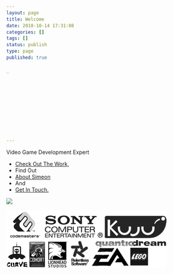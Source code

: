 ```yaml
---
layout: page
title: Welcome
date: 2010-10-14 17:31:08
categories: []
tags: []
status: publish
type: page
published: true

_










---
```

<div class="promo">

Video Game Development Expert

-   [Check Out The Work,](/about/about-simeon/Portfolio)
-   Find Out
-   [About Simeon](/about/about-simeon)
-   And
-   [Get In Touch.](/contact)

</div>

<div class="worked_with">

<div class="ww_main">

![](assets/clients.png)

</div>

<div class="ww_clients">

![Worked For And With](assets/WorkedForAndWith.png)

</div>

</div>
